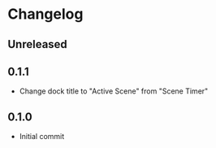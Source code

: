 # Changelog

## Unreleased

## 0.1.1

- Change dock title to "Active Scene" from "Scene Timer"

## 0.1.0

- Initial commit
